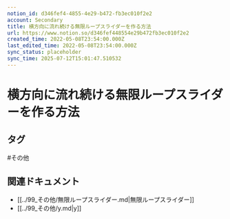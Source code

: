 ```yaml
---
notion_id: d346fef4-4855-4e29-b472-fb3ec010f2e2
account: Secondary
title: 横方向に流れ続ける無限ループスライダーを作る方法
url: https://www.notion.so/d346fef448554e29b472fb3ec010f2e2
created_time: 2022-05-08T23:54:00.000Z
last_edited_time: 2022-05-08T23:54:00.000Z
sync_status: placeholder
sync_time: 2025-07-12T15:01:47.510532
---
```

# 横方向に流れ続ける無限ループスライダーを作る方法


## タグ

#その他 

## 関連ドキュメント

- [[../99_その他/無限ループスライダー.md|無限ループスライダー]]
- [[../99_その他/y.md|y]]
